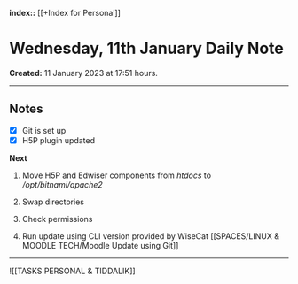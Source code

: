 **index::** [[+Index for Personal]]
 

# Wednesday, 11th January Daily Note
**Created:** 11 January 2023  at 17:51 hours.

---
## Notes

- [x] Git is set up
- [x] H5P plugin updated

**Next** 
1. Move H5P and Edwiser components from *htdocs* to */opt/bitnami/apache2*

2. Swap directories
3. Check permissions
4. Run update using CLI version provided by WiseCat [[SPACES/LINUX & MOODLE TECH/Moodle Update using Git]]





---
![[TASKS PERSONAL & TIDDALIK]]
